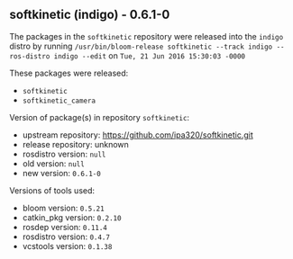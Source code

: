 ## softkinetic (indigo) - 0.6.1-0

The packages in the `softkinetic` repository were released into the `indigo` distro by running `/usr/bin/bloom-release softkinetic --track indigo --ros-distro indigo --edit` on `Tue, 21 Jun 2016 15:30:03 -0000`

These packages were released:
- `softkinetic`
- `softkinetic_camera`

Version of package(s) in repository `softkinetic`:

- upstream repository: https://github.com/ipa320/softkinetic.git
- release repository: unknown
- rosdistro version: `null`
- old version: `null`
- new version: `0.6.1-0`

Versions of tools used:

- bloom version: `0.5.21`
- catkin_pkg version: `0.2.10`
- rosdep version: `0.11.4`
- rosdistro version: `0.4.7`
- vcstools version: `0.1.38`


